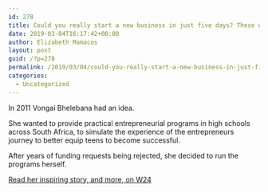 ```yaml
---
id: 278
title: Could you really start a new business in just five days? These women did
date: 2019-03-04T16:17:42+00:00
author: Elizabeth Mamacos
layout: post
guid: /?p=278
permalink: /2019/03/04/could-you-really-start-a-new-business-in-just-five-days-these-women-did/
categories:
  - Uncategorized
---
```

In 2011&nbsp;Vongai Bhelebana&nbsp;had an idea.

She wanted to provide practical entrepreneurial programs in high schools across South Africa, to simulate the experience of the entrepreneurs journey to better equip teens to become successful.&nbsp;

After years of funding requests being rejected, she decided to run the programs herself.

[Read her inspiring story, and more, on W24](https://www.w24.co.za/Work/Jobs/could-you-really-start-a-new-business-in-just-five-days-these-women-did-20190228) 

<div class="wp-block-image">
  <figure class="aligncenter"><img src="/wp-content/uploads/2019/03/boss.png?w=960&#038;ssl=1" alt="" class="wp-image-279" srcset="/wp-content/uploads/2019/03/boss.png?w=410 410w, /wp-content/uploads/2019/03/boss.png?resize=300%2C222 300w" sizes="(max-width: 410px) 100vw, 410px" data-recalc-dims="1" /></figure>
</div>
